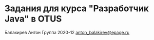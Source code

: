 # Задания для курса "Разработчик Java" в OTUS

Балакирев Антон
Группа 2020-12
anton_balakirev@epage.ru
